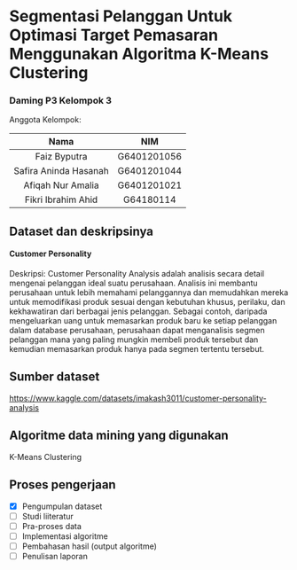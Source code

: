# Segmentasi Pelanggan Untuk Optimasi Target Pemasaran Menggunakan Algoritma K-Means Clustering

### Daming P3 Kelompok 3

Anggota Kelompok:

Nama | NIM
:---: | :---:
Faiz Byputra | G6401201056
Safira Aninda Hasanah | G6401201044
Afiqah Nur Amalia | G6401201021
Fikri Ibrahim Ahid | G64180114

## Dataset dan deskripsinya

#### Customer Personality

Deskripsi: Customer Personality Analysis adalah analisis secara detail mengenai pelanggan ideal suatu perusahaan. Analisis ini membantu perusahaan untuk lebih memahami pelanggannya dan memudahkan mereka untuk memodifikasi produk sesuai dengan kebutuhan khusus, perilaku, dan kekhawatiran dari berbagai jenis pelanggan. Sebagai contoh, daripada mengeluarkan uang untuk memasarkan produk baru ke setiap pelanggan dalam database perusahaan, perusahaan dapat menganalisis segmen pelanggan mana yang paling mungkin membeli produk tersebut dan kemudian memasarkan produk hanya pada segmen tertentu tersebut.

## Sumber dataset

https://www.kaggle.com/datasets/imakash3011/customer-personality-analysis

## Algoritme data mining yang digunakan

K-Means Clustering

## Proses pengerjaan

- [x] Pengumpulan dataset
- [ ] Studi liiteratur
- [ ] Pra-proses data
- [ ] Implementasi algoritme
- [ ] Pembahasan hasil (output algoritme)
- [ ] Penulisan laporan
